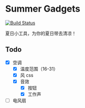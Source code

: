 # Summer Gadgets

[![Build Status](https://travis-ci.com/YunYouJun/summer-gadgets.svg?branch=master)](https://travis-ci.com/YunYouJun/summer-gadgets)

夏日小工具，为你的夏日带去清凉！

## Todo

- [x] 空调
  - [x] 温度范围（16-31）
  - [x] 风 css
  - [x] 音效
    - [x] 按钮
    - [x] 工作声
- [ ] 电风扇
